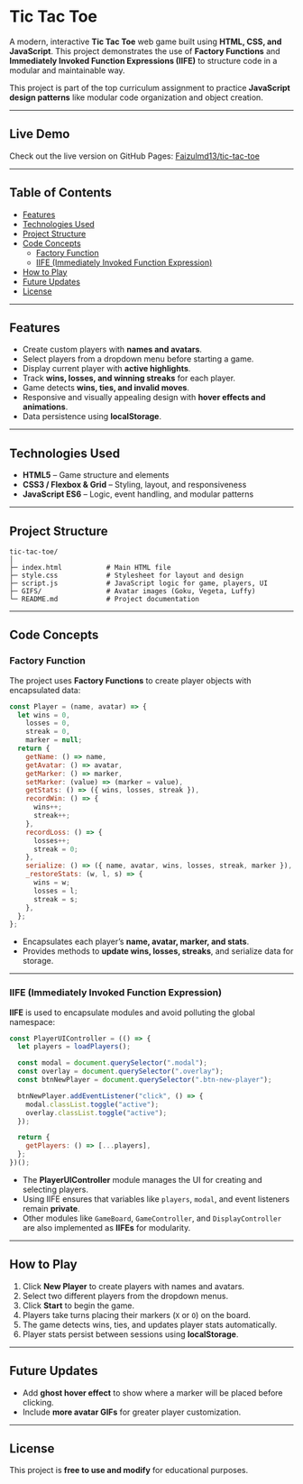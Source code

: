 # Tic Tac Toe

A modern, interactive **Tic Tac Toe** web game built using **HTML, CSS, and JavaScript**. This project demonstrates the use of **Factory Functions** and **Immediately Invoked Function Expressions (IIFE)** to structure code in a modular and maintainable way.

This project is part of the top curriculum assignment to practice **JavaScript design patterns** like modular code organization and object creation.

---

## Live Demo

Check out the live version on GitHub Pages: [Faizulmd13/tic-tac-toe](https://Faizulmd13.github.io/tic-tac-toe/)

---

## Table of Contents

- [Features](#features)
- [Technologies Used](#technologies-used)
- [Project Structure](#project-structure)
- [Code Concepts](#code-concepts)
  - [Factory Function](#factory-function)
  - [IIFE (Immediately Invoked Function Expression)](#iife-immediately-invoked-function-expression)
- [How to Play](#how-to-play)
- [Future Updates](#future-updates)
- [License](#license)

---

## Features

- Create custom players with **names and avatars**.
- Select players from a dropdown menu before starting a game.
- Display current player with **active highlights**.
- Track **wins, losses, and winning streaks** for each player.
- Game detects **wins, ties, and invalid moves**.
- Responsive and visually appealing design with **hover effects and animations**.
- Data persistence using **localStorage**.

---

## Technologies Used

- **HTML5** – Game structure and elements
- **CSS3 / Flexbox & Grid** – Styling, layout, and responsiveness
- **JavaScript ES6** – Logic, event handling, and modular patterns

---

## Project Structure

```
tic-tac-toe/
│
├─ index.html           # Main HTML file
├─ style.css            # Stylesheet for layout and design
├─ script.js            # JavaScript logic for game, players, UI
├─ GIFS/                # Avatar images (Goku, Vegeta, Luffy)
└─ README.md            # Project documentation
```

---

## Code Concepts

### Factory Function

The project uses **Factory Functions** to create player objects with encapsulated data:

```javascript
const Player = (name, avatar) => {
  let wins = 0,
    losses = 0,
    streak = 0,
    marker = null;
  return {
    getName: () => name,
    getAvatar: () => avatar,
    getMarker: () => marker,
    setMarker: (value) => (marker = value),
    getStats: () => ({ wins, losses, streak }),
    recordWin: () => {
      wins++;
      streak++;
    },
    recordLoss: () => {
      losses++;
      streak = 0;
    },
    serialize: () => ({ name, avatar, wins, losses, streak, marker }),
    _restoreStats: (w, l, s) => {
      wins = w;
      losses = l;
      streak = s;
    },
  };
};
```

- Encapsulates each player’s **name, avatar, marker, and stats**.
- Provides methods to **update wins, losses, streaks**, and serialize data for storage.

---

### IIFE (Immediately Invoked Function Expression)

**IIFE** is used to encapsulate modules and avoid polluting the global namespace:

```javascript
const PlayerUIController = (() => {
  let players = loadPlayers();

  const modal = document.querySelector(".modal");
  const overlay = document.querySelector(".overlay");
  const btnNewPlayer = document.querySelector(".btn-new-player");

  btnNewPlayer.addEventListener("click", () => {
    modal.classList.toggle("active");
    overlay.classList.toggle("active");
  });

  return {
    getPlayers: () => [...players],
  };
})();
```

- The **PlayerUIController** module manages the UI for creating and selecting players.
- Using IIFE ensures that variables like `players`, `modal`, and event listeners remain **private**.
- Other modules like `GameBoard`, `GameController`, and `DisplayController` are also implemented as **IIFEs** for modularity.

---

## How to Play

1. Click **New Player** to create players with names and avatars.
2. Select two different players from the dropdown menus.
3. Click **Start** to begin the game.
4. Players take turns placing their markers (`X` or `O`) on the board.
5. The game detects wins, ties, and updates player stats automatically.
6. Player stats persist between sessions using **localStorage**.

---

## Future Updates

- Add **ghost hover effect** to show where a marker will be placed before clicking.
- Include **more avatar GIFs** for greater player customization.

---

## License

This project is **free to use and modify** for educational purposes.
